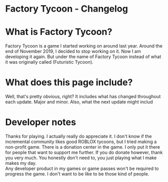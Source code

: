 # Factory Tycoon - Changelog
<h1>What is Factory Tycoon?</h1>
Factory Tycoon is a game I started working on around last year. Around the end of November 2019, I decided to stop working on it. Now I am developing it again. But under the name of Factory Tycoon instead of what it was originally called (Futuristic Tycoon).

<h1>What does this page include?</h1>
Well, that's pretty obvious, right? It includes what has changed throughout each update. Major and minor. Also, what the next update might includ

<h1>Developer notes</h1>
Thanks for playing. I actually really do appreciate it. I don't know if the incremental community likes good ROBLOX tycoons, but I tried making a non-profit game. There is a donation center in the game. I only put it there for people that want to support me further. If you do donate however, thank you very much. You honestly don't need to, you just playing what I make makes my day.
<br>
Any developer product in my games or game passes won't be required to progress the game. I don't want to be like to be those kind of people.
